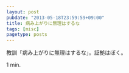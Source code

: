 ```yaml
---
layout: post
pubdate: "2013-05-18T23:59:59+09:00"
title: 病み上がりに無理はするな
tags: [misc]
pagetype: posts
---
```

教訓「病み上がりに無理はするな」。証拠はぼく。

1 min.
